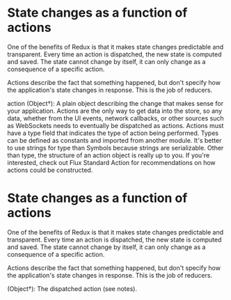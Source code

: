 # State changes as a function of actions

One of the benefits of Redux is that it makes state changes predictable and transparent. Every time an action is dispatched, the new state is computed and saved. The state cannot change by itself, it can only change as a consequence of a specific action.

Actions describe the fact that something happened, but don't specify how the application's state changes in response. This is the job of reducers.

action (Object†): A plain object describing the change that makes sense for your application. Actions are the only way to get data into the store, so any data, whether from the UI events, network callbacks, or other sources such as WebSockets needs to eventually be dispatched as actions. Actions must have a type field that indicates the type of action being performed. Types can be defined as constants and imported from another module. It's better to use strings for type than Symbols because strings are serializable. Other than type, the structure of an action object is really up to you. If you're interested, check out Flux Standard Action for recommendations on how actions could be constructed.


# State changes as a function of actions

One of the benefits of Redux is that it makes state changes predictable and transparent. Every time an action is dispatched, the new state is computed and saved. The state cannot change by itself, it can only change as a consequence of a specific action.

Actions describe the fact that something happened, but don't specify how the application's state changes in response. This is the job of reducers.

(Object†): The dispatched action (see notes).
